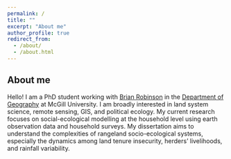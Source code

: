 ```yaml
---
permalink: /
title: ""
excerpt: "About me"
author_profile: true
redirect_from: 
  - /about/
  - /about.html
---
```


About me
------
Hello! I am a PhD student working with [Brian Robinson]("http://www.brianerobinson.com") in the [Department of Geography]("https://www.mcgill.ca/geography/in") at McGill University. I am broadly interested in land system science, remote sensing, GIS, and political ecology. My current research focuses on social-ecological modelling at the household level using earth observation data and household surveys. My dissertation aims to understand the complexities of rangeland socio-ecological systems, especially the dynamics among land tenure insecurity, herders’ livelihoods, and rainfall variability.
